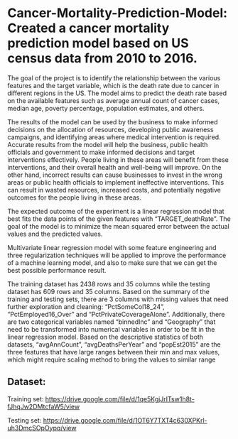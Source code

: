 # Cancer-Mortality-Prediction-Model: Created a cancer mortality prediction model based on US census data from 2010 to 2016.
The goal of the project is to identify the relationship between the various features 
and the target variable, which is the death rate due to cancer in different regions in 
the US. The model aims to predict the death rate based on the available features 
such as average annual count of cancer cases, median age, poverty percentage, 
population estimates, and others.

The results of the model can be used by the business to make informed decisions on 
the allocation of resources, developing public awareness campaigns, and identifying 
areas where medical intervention is required. Accurate results from the model will 
help the business, public health officials and government to make informed decisions 
and target interventions effectively. People living in these areas will benefit from 
these interventions, and their overall health and well-being will improve.
On the other hand, incorrect results can cause businesses to invest in the wrong 
areas or public health officials to implement ineffective interventions. This can result 
in wasted resources, increased costs, and potentially negative outcomes for the 
people living in these areas. 

The expected outcome of the experiment is a linear regression model that best fits 
the data points of the given features with “TARGET_deathRate”. The goal of the 
model is to minimize the mean squared error between the actual values and the 
predicted values.

Multivariate linear regression model with some feature engineering and three
regularization techniques will be applied to improve the performance of a machine 
learning model, and also to make sure that we can get the best possible 
performance result. 

The training dataset has 2438 rows and 35 columns while the testing dataset has 
609 rows and 35 columns. Based on the summary of the training and testing sets, 
there are 3 columns with missing values that need further exploration and cleaning: 
“PctSomeCol18_24”, “PctEmployed16_Over” and “PctPrivateCoverageAlone”.
Additionally, there are two categorical variables named “binnedInc” and “Geography”
that need to be transformed into numerical variables in order to be fit in the linear 
regression model. Based on the descriptive statistics of both datasets, 
“avgAnnCount”, “avgDeathsPerYear” and “popEst2015” are the three features that 
have large ranges between their min and max values, which might require scaling
method to bring the values to similar range

## Dataset:
Training set: https://drive.google.com/file/d/1qe5KgjJrITsw1h8t-fJhqJw2DMtcfaW5/view

Testing set: https://drive.google.com/file/d/1OT6Y7TXT4c630XPKrl-uh3DmcSOpOypq/view
